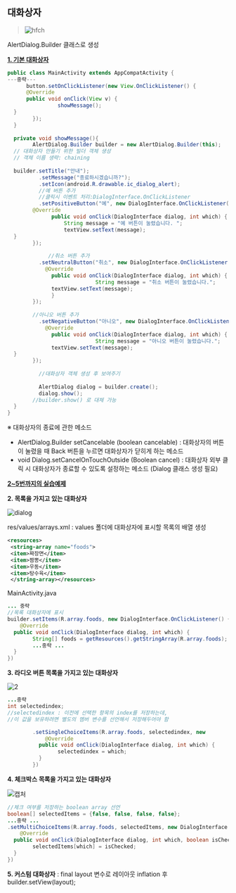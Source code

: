 ## 대화상자
> ![hfch](https://user-images.githubusercontent.com/37764504/56305646-a1817b80-617b-11e9-83b0-9e0d82dbbaa9.PNG)

AlertDialog.Builder 클래스로 생성

[**1. 기본 대화상자**](https://github.com/yurrrri/Android_study/tree/master/BasicDialog)
```java
public class MainActivity extends AppCompatActivity {  
---중략---
	  button.setOnClickListener(new View.OnClickListener() {  
      @Override  
	  public void onClick(View v) {  
                showMessage();  
  }  
        });  
  }  
  
  private void showMessage(){  
        AlertDialog.Builder builder = new AlertDialog.Builder(this);  
  // 대화상자 만들기 위한 빌더 객체 생성  
  // 객체 이름 생략: chaining
  
  builder.setTitle("안내");  
		  .setMessage("종료하시겠습니까?");  
		  .setIcon(android.R.drawable.ic_dialog_alert);  
		  //예 버튼 추가
		  //클릭시 이벤트 처리:DialogInterface.OnClickListener
		  .setPositiveButton("예", new DialogInterface.OnClickListener() {  
        @Override 
			  public void onClick(DialogInterface dialog, int which) {  
		          String message = "예 버튼이 눌렸습니다. ";  
			      textView.setText(message);  
  }  
        });  
  
			 //취소 버튼 추가
		  .setNeutralButton("취소", new DialogInterface.OnClickListener() {  
            @Override  
			  public void onClick(DialogInterface dialog, int which) {  
			                String message = "취소 버튼이 눌렸습니다.";  
			  textView.setText(message);  
			  }  
        });  
  
		//아니오 버튼 추가  
		  .setNegativeButton("아니오", new DialogInterface.OnClickListener() {  
            @Override  
			  public void onClick(DialogInterface dialog, int which) {  
			                String message = "아니오 버튼이 눌렸습니다.";  
			  textView.setText(message);  
  }  
        });  
  
		  //대화상자 객체 생성 후 보여주기
		  
		  AlertDialog dialog = builder.create();  
		  dialog.show();
		//builder.show() 로 대체 가능
  }  
}
```
※ 대화상자의 종료에 관한 메소드 
- AlertDialog.Builder setCancelable (boolean cancelable) : 대화상자의 버튼이 눌렸을 때 Back 버튼을 누르면 대화상자가 닫히게 하는 메소드
- void Dialog.setCancelOnTouchOutside (Boolean cancel) : 대화상자 외부 클릭 시 대화상자가 종료할 수 있도록 설정하는 메소드 (Dialog 클래스 생성 필요)

[**2~5번까지의 실습예제**](https://github.com/yurrrri/Android_study/tree/master/DialogTest)

**2. 목록을 가지고 있는 대화상자**

![dialog](https://user-images.githubusercontent.com/37764504/83961632-f62c0c80-a8cf-11ea-843f-57212092b053.GIF)

res/values/arrays.xml  : values 폴더에 대화상자에 표시할 목록의 배열 생성
```xml
<resources>  
 <string-array name="foods">  
 <item>짜장면</item>  
 <item>짬뽕</item>  
 <item>우동</item>  
 <item>탕수육</item>  
 </string-array></resources>
```

MainActivity.java
```java
... 중략
//목록 대화상자에 표시
builder.setItems(R.array.foods, new DialogInterface.OnClickListener() {  
    @Override  
  public void onClick(DialogInterface dialog, int which) {  
        String[] foods = getResources().getStringArray(R.array.foods);  
        ...중략 ...
  }  
})
```

**3. 라디오 버튼 목록을 가지고 있는 대화상자**

![2](https://user-images.githubusercontent.com/37764504/83961839-27a5d780-a8d2-11ea-90d2-b783787f4de6.GIF)

```java
...중략
int selectedindex;
//selectedindex : 이전에 선택한 항목의 index를 저장하는데, 
//이 값을 보유하려면 별도의 멤버 변수를 선언해서 저장해두어야 함

		.setSingleChoiceItems(R.array.foods, selectedindex, new 		DialogInterface.OnClickListener() {  
		    @Override  
		  public void onClick(DialogInterface dialog, int which) {  
		        selectedindex = which;  
		  }  
		})
```
**4. 체크박스 목록을 가지고 있는 대화상자**

![캡처](https://user-images.githubusercontent.com/37764504/83961884-9f740200-a8d2-11ea-9ac4-c53cfea851be.GIF)

```java
//체크 여부를 저장하는 boolean array 선언
boolean[] selectedItems = {false, false, false, false};
...중략 ...
.setMultiChoiceItems(R.array.foods, selectedItems, new DialogInterface.OnMultiChoiceClickListener() {  
    @Override  
  public void onClick(DialogInterface dialog, int which, boolean isChecked) {  
        selectedItems[which] = isChecked;  
  }  
})
```
**5. 커스텀 대화상자** : final layout 변수로 레이아웃 inflation 후 builder.setView(layout);

